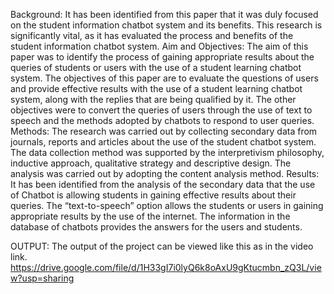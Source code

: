 Background: It has been identified from this paper that it was duly focused on the student information chatbot system and its benefits. This research is significantly vital, as it has evaluated the process and benefits of the student information chatbot system. 
Aim and Objectives: The aim of this paper was to identify the process of gaining appropriate results about the queries of students or users with the use of a student learning chatbot system. The objectives of this paper are to evaluate the questions of users and provide effective results with the use of a student learning chatbot system, along with the replies that are being qualified by it. The other objectives were to convert the queries of users through the use of text to speech and the methods adopted by chatbots to respond to user queries. 
Methods: The research was carried out by collecting secondary data from journals, reports and articles about the use of the student chatbot system. The data collection method was supported by the interpretivism philosophy, inductive approach, qualitative strategy and descriptive design. The analysis was carried out by adopting the content analysis method.
Results: It has been identified from the analysis of the secondary data that the use of Chatbot is allowing students in gaining effective results about their queries. The “text-to-speech” option allows the students or users in gaining appropriate results by the use of the internet. The information in the database of chatbots provides the answers for the users and students.


OUTPUT: The output of the project can be viewed like this as in the video link. 
https://drive.google.com/file/d/1H33gI7i0lyQ6k8oAxU9gKtucmbn_zQ3L/view?usp=sharing

